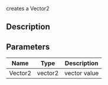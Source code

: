 creates a Vector2


## Description




## Parameters

<table>
<thead>
	<tr>
		<th>Name</th>
		<th>Type</th>
		<th>Description</th>
	</tr>
</thead>
<tr>
	<td>Vector2</td>
	<td><div class='bg-teal-800 px-2 py-px text-white rounded-sm'>vector2</div></td>
	<td>vector value</td>
</tr>
</table>